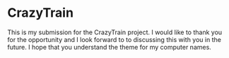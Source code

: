 CrazyTrain
==========
This is my submission for the CrazyTrain project.  I would like to thank you for the opportunity and I look forward to
to discussing this with you in the future.  I hope that you understand the theme for my computer names.
